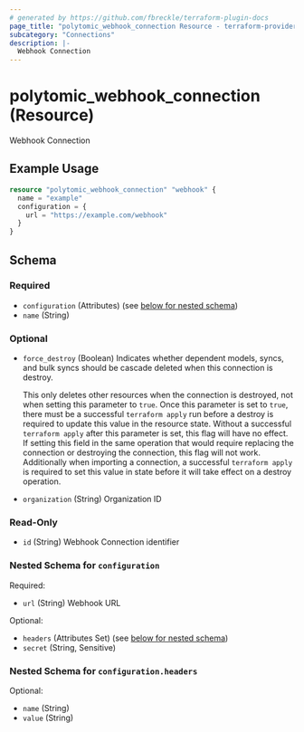 ```yaml
---
# generated by https://github.com/fbreckle/terraform-plugin-docs
page_title: "polytomic_webhook_connection Resource - terraform-provider-polytomic"
subcategory: "Connections"
description: |-
  Webhook Connection
---
```


# polytomic_webhook_connection (Resource)

Webhook Connection

## Example Usage

```terraform
resource "polytomic_webhook_connection" "webhook" {
  name = "example"
  configuration = {
    url = "https://example.com/webhook"
  }
}
```

<!-- schema generated by tfplugindocs -->
## Schema

### Required

- `configuration` (Attributes) (see [below for nested schema](#nestedatt--configuration))
- `name` (String)

### Optional

- `force_destroy` (Boolean) Indicates whether dependent models, syncs, and bulk syncs should be cascade
deleted when this connection is destroy.

  This only deletes other resources when the connection is destroyed, not when
setting this parameter to `true`. Once this parameter is set to `true`, there
must be a successful `terraform apply` run before a destroy is required to
update this value in the resource state. Without a successful `terraform apply`
after this parameter is set, this flag will have no effect. If setting this
field in the same operation that would require replacing the connection or
destroying the connection, this flag will not work. Additionally when importing
a connection, a successful `terraform apply` is required to set this value in
state before it will take effect on a destroy operation.
- `organization` (String) Organization ID

### Read-Only

- `id` (String) Webhook Connection identifier

<a id="nestedatt--configuration"></a>
### Nested Schema for `configuration`

Required:

- `url` (String) Webhook URL

Optional:

- `headers` (Attributes Set) (see [below for nested schema](#nestedatt--configuration--headers))
- `secret` (String, Sensitive)

<a id="nestedatt--configuration--headers"></a>
### Nested Schema for `configuration.headers`

Optional:

- `name` (String)
- `value` (String)


